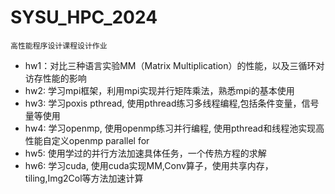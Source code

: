 # SYSU_HPC_2024
    高性能程序设计课程设计作业
- hw1：对比三种语言实验MM（Matrix Multiplication）的性能，以及三循环对访存性能的影响
- hw2: 学习mpi框架，利用mpi实现并行矩阵乘法，熟悉mpi的基本使用
- hw3: 学习poxis pthread, 使用pthread练习多线程编程,包括条件变量，信号量等使用
- hw4: 学习openmp, 使用openmp练习并行编程, 使用pthread和线程池实现高性能自定义openmp parallel for
- hw5: 使用学过的并行方法加速具体任务，一个传热方程的求解
- hw6: 学习cuda, 使用cuda实现MM,Conv算子，使用共享内存，tiling,Img2Col等方法加速计算